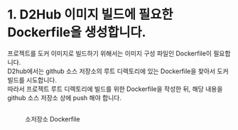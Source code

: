 # 1. D2Hub 이미지 빌드에 필요한Dockerfile을 생성합니다.

프로젝트를 도커 이미지로 빌드하기 위해서는 이미지 구성 파일인 Dockerfile이 필요합니다.\
D2hub에서는 github 소스 저장소의 루트 디렉토리에 있는 Dockerfile을 찾아서 도커 빌드를 시도합니다.\
따라서 프로젝트 루트 디렉토리에 빌드를 위한 Dockerfile을 작성한 뒤, 해당 내용을 github 소스 저장소 상에 push 해야 합니다.

<figure><img src="https://lh4.googleusercontent.com/88ZyugjnvSl8CDXcq-b0szcKrhX01-gTXUx5mCW1cd5Ht7JGUlHEnXFf5plgt-3u744KrxDNNE7yQ3XAeu0iT5HEeyII_L8mGbhOSMJW1D_GPYiCGNZ3hj0I1PamMN5Vikq5dUcUW-mie56FtEDQOs0" alt=""><figcaption><p>소저장소 Dockerfile </p></figcaption></figure>
